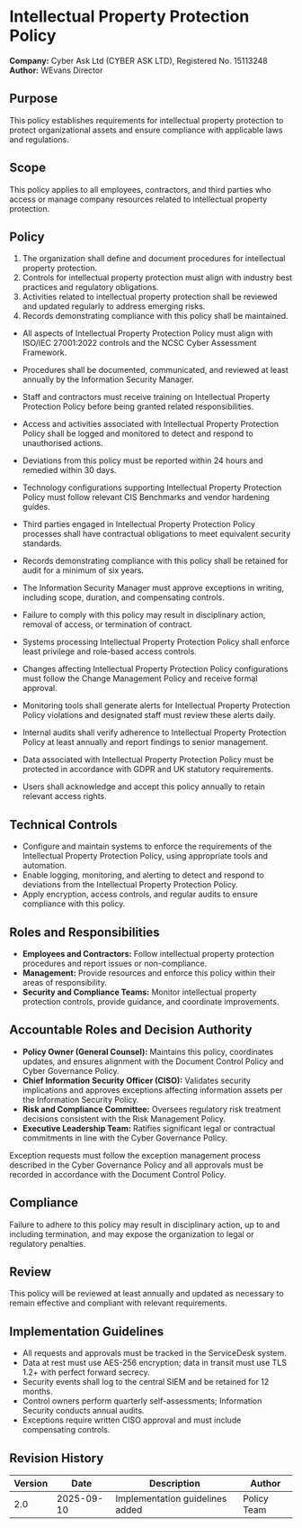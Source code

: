 # Intellectual Property Protection Policy

**Company:** Cyber Ask Ltd (CYBER ASK LTD), Registered No. 15113248  
**Author:** WEvans Director

## Purpose

This policy establishes requirements for intellectual property protection to protect organizational assets and ensure compliance with applicable laws and regulations.

## Scope

This policy applies to all employees, contractors, and third parties who access or manage company resources related to intellectual property protection.

## Policy
1. The organization shall define and document procedures for intellectual property protection.
2. Controls for intellectual property protection must align with industry best practices and regulatory obligations.
3. Activities related to intellectual property protection shall be reviewed and updated regularly to address emerging risks.
4. Records demonstrating compliance with this policy shall be maintained.

- All aspects of Intellectual Property Protection Policy must align with ISO/IEC 27001:2022 controls and the NCSC Cyber Assessment Framework.
- Procedures shall be documented, communicated, and reviewed at least annually by the Information Security Manager.
- Staff and contractors must receive training on Intellectual Property Protection Policy before being granted related responsibilities.
- Access and activities associated with Intellectual Property Protection Policy shall be logged and monitored to detect and respond to unauthorised actions.
- Deviations from this policy must be reported within 24 hours and remedied within 30 days.
- Technology configurations supporting Intellectual Property Protection Policy must follow relevant CIS Benchmarks and vendor hardening guides.
- Third parties engaged in Intellectual Property Protection Policy processes shall have contractual obligations to meet equivalent security standards.
- Records demonstrating compliance with this policy shall be retained for audit for a minimum of six years.
- The Information Security Manager must approve exceptions in writing, including scope, duration, and compensating controls.
- Failure to comply with this policy may result in disciplinary action, removal of access, or termination of contract.

- Systems processing Intellectual Property Protection Policy shall enforce least privilege and role-based access controls.
- Changes affecting Intellectual Property Protection Policy configurations must follow the Change Management Policy and receive formal approval.
- Monitoring tools shall generate alerts for Intellectual Property Protection Policy violations and designated staff must review these alerts daily.
- Internal audits shall verify adherence to Intellectual Property Protection Policy at least annually and report findings to senior management.
- Data associated with Intellectual Property Protection Policy must be protected in accordance with GDPR and UK statutory requirements.
- Users shall acknowledge and accept this policy annually to retain relevant access rights.

## Technical Controls

- Configure and maintain systems to enforce the requirements of the Intellectual Property Protection Policy, using appropriate tools and automation.
- Enable logging, monitoring, and alerting to detect and respond to deviations from the Intellectual Property Protection Policy.
- Apply encryption, access controls, and regular audits to ensure compliance with this policy.

## Roles and Responsibilities

- **Employees and Contractors:** Follow intellectual property protection procedures and report issues or non-compliance.
- **Management:** Provide resources and enforce this policy within their areas of responsibility.
- **Security and Compliance Teams:** Monitor intellectual property protection controls, provide guidance, and coordinate improvements.

## Accountable Roles and Decision Authority

- **Policy Owner (General Counsel):** Maintains this policy, coordinates updates, and ensures alignment with the Document Control Policy and Cyber Governance Policy.
- **Chief Information Security Officer (CISO):** Validates security implications and approves exceptions affecting information assets per the Information Security Policy.
- **Risk and Compliance Committee:** Oversees regulatory risk treatment decisions consistent with the Risk Management Policy.
- **Executive Leadership Team:** Ratifies significant legal or contractual commitments in line with the Cyber Governance Policy.

Exception requests must follow the exception management process described in the Cyber Governance Policy and all approvals must be recorded in accordance with the Document Control Policy.

## Compliance

Failure to adhere to this policy may result in disciplinary action, up to and including termination, and may expose the organization to legal or regulatory penalties.

## Review

This policy will be reviewed at least annually and updated as necessary to remain effective and compliant with relevant requirements.

## Implementation Guidelines
- All requests and approvals must be tracked in the ServiceDesk system.
- Data at rest must use AES-256 encryption; data in transit must use TLS 1.2+ with perfect forward secrecy.
- Security events shall log to the central SIEM and be retained for 12 months.
- Control owners perform quarterly self-assessments; Information Security conducts annual audits.
- Exceptions require written CISO approval and must include compensating controls.

## Revision History

| Version | Date | Description | Author |
| ------- | ---------- | ----------------------- | ------ |
| 2.0     | 2025-09-10 | Implementation guidelines added | Policy Team |
